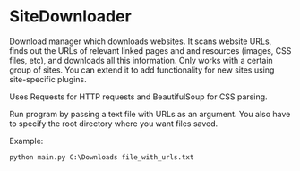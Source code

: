 # SiteDownloader

Download manager which downloads websites. It scans website URLs, finds out the URLs of relevant linked pages and and resources (images, CSS files, etc), and downloads all this information. Only works with a certain group of sites. You can extend it to add functionality for new sites using site-specific plugins.

Uses Requests for HTTP requests and BeautifulSoup for CSS parsing.

Run program by passing a text file with URLs as an argument. You also have to specify the root directory where you want files saved.

Example:

```
python main.py C:\Downloads file_with_urls.txt
```